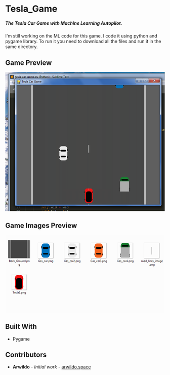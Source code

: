 # Tesla_Game
##### The Tesla Car Game with Machine Learning Autopilot.  
I'm still working on the ML code for this game. I code it using python and pygame library. To run it you need to download all the files and run it in the same directory.


## Game Preview
![alt text](https://raw.githubusercontent.com/arwildo/Tesla_Game/master/Preview_Images/Game%20Preview.png "Tesla Car Game")

## Game Images Preview
![alt text](https://raw.githubusercontent.com/arwildo/Tesla_Game/master/Preview_Images/Game%20Images%20Preview.png "Game Images")

## Built With

* Pygame

## Contributors

* **Arwildo** - *Initial work* - [arwildo.space](http://www.arwildo.space/)

